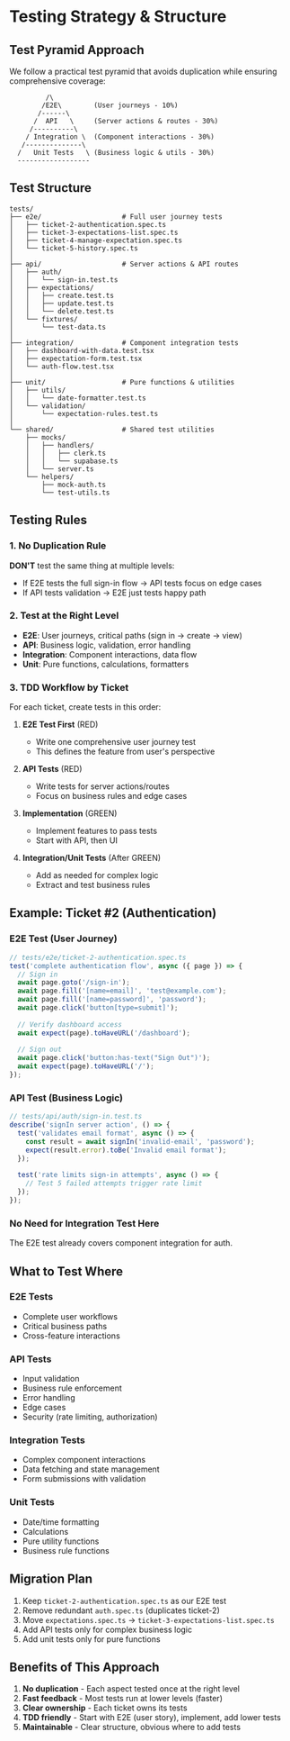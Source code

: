 # Testing Strategy & Structure

## Test Pyramid Approach

We follow a practical test pyramid that avoids duplication while ensuring comprehensive coverage:

```
         /\
        /E2E\        (User journeys - 10%)
       /------\
      /  API   \     (Server actions & routes - 30%)
     /----------\
    / Integration \  (Component interactions - 30%)
   /--------------\
  /   Unit Tests   \ (Business logic & utils - 30%)
  ------------------
```

## Test Structure

```
tests/
├── e2e/                    # Full user journey tests
│   ├── ticket-2-authentication.spec.ts
│   ├── ticket-3-expectations-list.spec.ts
│   ├── ticket-4-manage-expectation.spec.ts
│   └── ticket-5-history.spec.ts
│
├── api/                    # Server actions & API routes
│   ├── auth/
│   │   └── sign-in.test.ts
│   ├── expectations/
│   │   ├── create.test.ts
│   │   ├── update.test.ts
│   │   └── delete.test.ts
│   └── fixtures/
│       └── test-data.ts
│
├── integration/            # Component integration tests
│   ├── dashboard-with-data.test.tsx
│   ├── expectation-form.test.tsx
│   └── auth-flow.test.tsx
│
├── unit/                   # Pure functions & utilities
│   ├── utils/
│   │   └── date-formatter.test.ts
│   └── validation/
│       └── expectation-rules.test.ts
│
└── shared/                 # Shared test utilities
    ├── mocks/
    │   ├── handlers/
    │   │   ├── clerk.ts
    │   │   └── supabase.ts
    │   └── server.ts
    └── helpers/
        ├── mock-auth.ts
        └── test-utils.ts
```

## Testing Rules

### 1. No Duplication Rule
**DON'T** test the same thing at multiple levels:
- If E2E tests the full sign-in flow → API tests focus on edge cases
- If API tests validation → E2E just tests happy path

### 2. Test at the Right Level
- **E2E**: User journeys, critical paths (sign in → create → view)
- **API**: Business logic, validation, error handling
- **Integration**: Component interactions, data flow
- **Unit**: Pure functions, calculations, formatters

### 3. TDD Workflow by Ticket

For each ticket, create tests in this order:

1. **E2E Test First** (RED)
   - Write one comprehensive user journey test
   - This defines the feature from user's perspective

2. **API Tests** (RED)
   - Write tests for server actions/routes
   - Focus on business rules and edge cases

3. **Implementation** (GREEN)
   - Implement features to pass tests
   - Start with API, then UI

4. **Integration/Unit Tests** (After GREEN)
   - Add as needed for complex logic
   - Extract and test business rules

## Example: Ticket #2 (Authentication)

### E2E Test (User Journey)
```typescript
// tests/e2e/ticket-2-authentication.spec.ts
test('complete authentication flow', async ({ page }) => {
  // Sign in
  await page.goto('/sign-in');
  await page.fill('[name=email]', 'test@example.com');
  await page.fill('[name=password]', 'password');
  await page.click('button[type=submit]');
  
  // Verify dashboard access
  await expect(page).toHaveURL('/dashboard');
  
  // Sign out
  await page.click('button:has-text("Sign Out")');
  await expect(page).toHaveURL('/');
});
```

### API Test (Business Logic)
```typescript
// tests/api/auth/sign-in.test.ts
describe('signIn server action', () => {
  test('validates email format', async () => {
    const result = await signIn('invalid-email', 'password');
    expect(result.error).toBe('Invalid email format');
  });
  
  test('rate limits sign-in attempts', async () => {
    // Test 5 failed attempts trigger rate limit
  });
});
```

### No Need for Integration Test Here
The E2E test already covers component integration for auth.

## What to Test Where

### E2E Tests
- Complete user workflows
- Critical business paths
- Cross-feature interactions

### API Tests
- Input validation
- Business rule enforcement
- Error handling
- Edge cases
- Security (rate limiting, authorization)

### Integration Tests
- Complex component interactions
- Data fetching and state management
- Form submissions with validation

### Unit Tests
- Date/time formatting
- Calculations
- Pure utility functions
- Business rule functions

## Migration Plan

1. Keep `ticket-2-authentication.spec.ts` as our E2E test
2. Remove redundant `auth.spec.ts` (duplicates ticket-2)
3. Move `expectations.spec.ts` → `ticket-3-expectations-list.spec.ts`
4. Add API tests only for complex business logic
5. Add unit tests only for pure functions

## Benefits of This Approach

1. **No duplication** - Each aspect tested once at the right level
2. **Fast feedback** - Most tests run at lower levels (faster)
3. **Clear ownership** - Each ticket owns its tests
4. **TDD friendly** - Start with E2E (user story), implement, add lower tests
5. **Maintainable** - Clear structure, obvious where to add tests